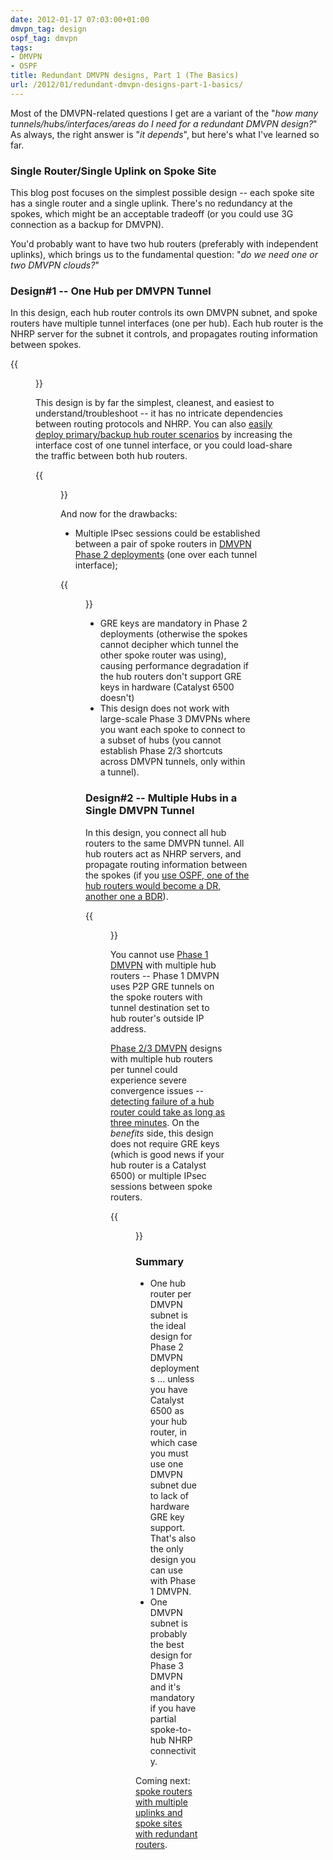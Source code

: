 ```yaml
---
date: 2012-01-17 07:03:00+01:00
dmvpn_tag: design
ospf_tag: dmvpn
tags:
- DMVPN
- OSPF
title: Redundant DMVPN designs, Part 1 (The Basics)
url: /2012/01/redundant-dmvpn-designs-part-1-basics/
---
```

Most of the DMVPN-related questions I get are a variant of the "*how many tunnels/hubs/interfaces/areas do I need for a redundant DMVPN design?*" As always, the right answer is "_it depends_", but here's what I've learned so far.

### Single Router/Single Uplink on Spoke Site

This blog post focuses on the simplest possible design -- each spoke site has a single router and a single uplink. There's no redundancy at the spokes, which might be an acceptable tradeoff (or you could use 3G connection as a backup for DMVPN).

You'd probably want to have two hub routers (preferably with independent uplinks), which brings us to the fundamental question: "*do we need one or two DMVPN clouds?*"
<!--more-->
### Design\#1 -- One Hub per DMVPN Tunnel

In this design, each hub router controls its own DMVPN subnet, and spoke routers have multiple tunnel interfaces (one per hub). Each hub router is the NHRP server for the subnet it controls, and propagates routing information between spokes.

{{<figure src="/2012/01/s1600-DMVPN_1S2I2H.png" caption="Two DMVPN tunnels, single hub per tunnel">}}

This design is by far the simplest, cleanest, and easiest to understand/troubleshoot -- it has no intricate dependencies between routing protocols and NHRP. You can also [easily deploy primary/backup hub router scenarios](/2011/01/sometimes-you-need-to-step-back-and/) by increasing the interface cost of one tunnel interface, or you could load-share the traffic between both hub routers.

{{<figure src="/2012/01/s1600-DMVPN_2TP1.png" caption="Load sharing across hub routers">}}

And now for the drawbacks:

-   Multiple IPsec sessions could be established between a pair of spoke routers in [DMVPN Phase 2 deployments](/2011/01/dmvpn-phase-2-fundamentals/) (one over each tunnel interface);

{{<figure src="/2012/01/s1600-DMVPN_2TP2.png" caption="You might get two IPsec sessions between a pair of spoke routers (one per tunnel)">}}

-   GRE keys are mandatory in Phase 2 deployments (otherwise the spokes cannot decipher which tunnel the other spoke router was using), causing performance degradation if the hub routers don't support GRE keys in hardware (Catalyst 6500 doesn't)
-   This design does not work with large-scale Phase 3 DMVPNs where you want each spoke to connect to a subset of hubs (you cannot establish Phase 2/3 shortcuts across DMVPN tunnels, only within a tunnel).

### Design\#2 -- Multiple Hubs in a Single DMVPN Tunnel

In this design, you connect all hub routers to the same DMVPN tunnel. All hub routers act as NHRP servers, and propagate routing information between the spokes (if you [use OSPF, one of the hub routers would become a DR, another one a BDR](/2011/01/configuring-ospf-in-phase-2-dmvpn/)).

{{<figure src="/2012/01/s1600-DMVPN_1S2H1T.png" caption="Single DMVPN tunnel, two hubs per tunnel">}}

You cannot use [Phase 1 DMVPN](/2011/01/dmvpn-phase-1-fundamentals/) with multiple hub routers -- Phase 1 DMVPN uses P2P GRE tunnels on the spoke routers with tunnel destination set to hub router's outside IP address.

[Phase 2/3 DMVPN](/2011/01/dmvpn-phase-2-fundamentals/) designs with multiple hub routers per tunnel could experience severe convergence issues -- [detecting failure of a hub router could take as long as three minutes](/2011/05/nhrp-convergence-issues-in-multi-hub/). On the *benefits* side, this design does not require GRE keys (which is good news if your hub router is a Catalyst 6500) or multiple IPsec sessions between spoke routers.

{{<figure src="/2012/01/s1600-DMVPN_1TP2.png" caption="Spoke-to-spoke session established across a Phase2/3 DMVPN tunnel">}}

### Summary

-   One hub router per DMVPN subnet is the ideal design for Phase 2 DMVPN deployments \... unless you have Catalyst 6500 as your hub router, in which case you must use one DMVPN subnet due to lack of hardware GRE key support. That's also the only design you can use with Phase 1 DMVPN.
-   One DMVPN subnet is probably the best design for Phase 3 DMVPN and it's mandatory if you have partial spoke-to-hub NHRP connectivity.

Coming next: [spoke routers with multiple uplinks and spoke sites with redundant routers](/2012/01/redundant-dmvpn-designs-part-2-multiple/).
